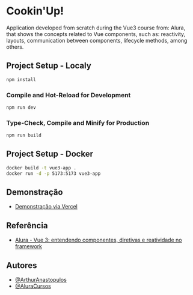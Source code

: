 
# Cookin'Up!

Application developed from scratch during the Vue3 course from: Alura, that shows the concepts related to Vue components, such as: reactivity, layouts, communication between components, lifecycle methods, among others.


## Project Setup - Localy

```sh
npm install
```

### Compile and Hot-Reload for Development

```sh
npm run dev
```

### Type-Check, Compile and Minify for Production

```sh
npm run build
```


## Project Setup - Docker

```sh
docker build -t vue3-app .
docker run -d -p 5173:5173 vue3-app

```

## Demonstração

 - [Demonstração via Vercel](https://vue3-cookin-up.vercel.app/)


## Referência

 - [Alura - Vue 3: entendendo componentes, diretivas e reatividade no framework](https://cursos.alura.com.br/course/vue-3-componentes-diretivas-reatividade-framework)


## Autores

- [@ArthurAnastopulos](https://github.com/ArthurAnastopulos)
- [@AluraCursos](https://github.com/alura-cursos)
